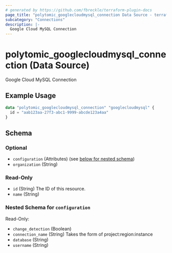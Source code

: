 ```yaml
---
# generated by https://github.com/fbreckle/terraform-plugin-docs
page_title: "polytomic_googlecloudmysql_connection Data Source - terraform-provider-polytomic"
subcategory: "Connections"
description: |-
  Google Cloud MySQL Connection
---
```


# polytomic_googlecloudmysql_connection (Data Source)

Google Cloud MySQL Connection

## Example Usage

```terraform
data "polytomic_googlecloudmysql_connection" "googlecloudmysql" {
  id = "aab123aa-27f3-abc1-9999-abcde123a4aa"
}
```

<!-- schema generated by tfplugindocs -->
## Schema

### Optional

- `configuration` (Attributes) (see [below for nested schema](#nestedatt--configuration))
- `organization` (String)

### Read-Only

- `id` (String) The ID of this resource.
- `name` (String)

<a id="nestedatt--configuration"></a>
### Nested Schema for `configuration`

Read-Only:

- `change_detection` (Boolean)
- `connection_name` (String) Takes the form of project:region:instance
- `database` (String)
- `username` (String)


